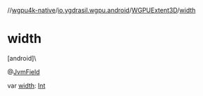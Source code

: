 //[wgpu4k-native](../../../index.md)/[io.ygdrasil.wgpu.android](../index.md)/[WGPUExtent3D](index.md)/[width](width.md)

# width

[android]\

@[JvmField](https://kotlinlang.org/api/core/kotlin-stdlib/kotlin.jvm/-jvm-field/index.html)

var [width](width.md): [Int](https://kotlinlang.org/api/core/kotlin-stdlib/kotlin/-int/index.html)